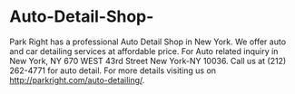 Auto-Detail-Shop-
=================

Park Right has a professional Auto Detail Shop in New York. We offer auto and car detailing services at affordable price. For Auto related inquiry in New York, NY 670 WEST 43rd Street New York-NY 10036. Call us at (212) 262-4771 for auto detail. For more details visiting us on http://parkright.com/auto-detailing/.
